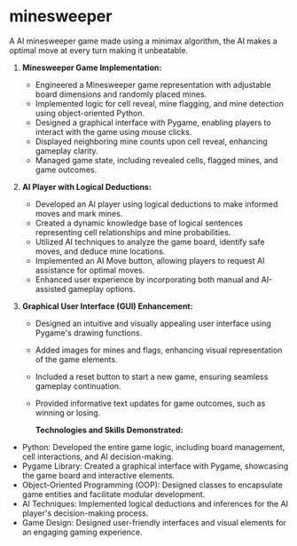# minesweeper

A AI minesweeper game made using a minimax algorithm, the AI makes a optimal move at every turn making it unbeatable.

1. **Minesweeper Game Implementation:**
    - Engineered a Minesweeper game representation with adjustable board dimensions and randomly placed mines.
    - Implemented logic for cell reveal, mine flagging, and mine detection using object-oriented Python.
    - Designed a graphical interface with Pygame, enabling players to interact with the game using mouse clicks.
    - Displayed neighboring mine counts upon cell reveal, enhancing gameplay clarity.
    - Managed game state, including revealed cells, flagged mines, and game outcomes.
      
2. **AI Player with Logical Deductions:**
    - Developed an AI player using logical deductions to make informed moves and mark mines.
    - Created a dynamic knowledge base of logical sentences representing cell relationships and mine probabilities.
    - Utilized AI techniques to analyze the game board, identify safe moves, and deduce mine locations.
    - Implemented an AI Move button, allowing players to request AI assistance for optimal moves.
    - Enhanced user experience by incorporating both manual and AI-assisted gameplay options.

      
3. **Graphical User Interface (GUI) Enhancement:**
    - Designed an intuitive and visually appealing user interface using Pygame's drawing functions.
    - Added images for mines and flags, enhancing visual representation of the game elements.
    - Included a reset button to start a new game, ensuring seamless gameplay continuation.
    - Provided informative text updates for game outcomes, such as winning or losing.
  
      **Technologies and Skills Demonstrated:**

- Python: Developed the entire game logic, including board management, cell interactions, and AI decision-making.
- Pygame Library: Created a graphical interface with Pygame, showcasing the game board and interactive elements.
- Object-Oriented Programming (OOP): Designed classes to encapsulate game entities and facilitate modular development.
- AI Techniques: Implemented logical deductions and inferences for the AI player's decision-making process.
- Game Design: Designed user-friendly interfaces and visual elements for an engaging gaming experience.
